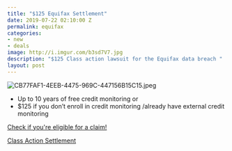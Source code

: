 ```yaml
---
title: "$125 Equifax Settlement"
date: 2019-07-22 02:10:00 Z
permalink: equifax
categories:
- new
- deals
image: http://i.imgur.com/b3sd7V7.jpg
description: "$125 Class action lawsuit for the Equifax data breach "
layout: post
---
```


![CB77FAF1-4EEB-4475-969C-447156B15C15.jpeg](/uploads/CB77FAF1-4EEB-4475-969C-447156B15C15.jpeg)

* Up to 10 years of free credit monitoring or
* $125 if you don’t enroll in credit monitoring /already have external credit monitoring 

[Check if you're eligible for a claim!](https://eligibility.equifaxbreachsettlement.com/en/eligibility)

[Class Action Settlement](https://www.equifaxbreachsettlement.com/)